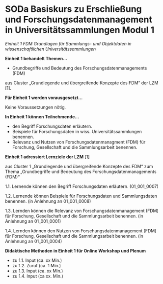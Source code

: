 <!--

author: Rebekka Reichert und Canan Hastik  
email:    
version:  v1
language: DE

icon:     https://raw.githubusercontent.com/chastik/Beratung_Dateityp_Bild/refs/heads/main/SODa-Logo_full.svg
link:     https://raw.githubusercontent.com/chastik/Beratung/refs/heads/main/soda.css

comment:  WissKi SODA OERs

-->

# SODa Basiskurs zu Erschließung und Forschungsdatenmanagement in Universitätssammlungen Modul 1 

*Einheit 1 FDM Grundlagen für Sammlungs- und Objektdaten in wissenschaftlichen Universitätssammlungen* 
<!-- kurz: Einheit1_FDMGrundlagen_in_wiss.Unisammlungen -->


**Einheit 1 behandelt Themen…**

- Grundbegriffe und Bedeutung des Forschungsdatenmanagements (FDM)

aus Cluster „Grundlegende und übergreifende Konzepte des FDM“ der LZM [1].


**Für Einheit 1 werden vorausgesetzt…**

Keine Voraussetzungen nötig.

**In Einheit 1 können Teilnehmende…**

- den Begriff Forschungsdaten erläutern.
- Beispiele für Forschungsdaten in wiss. Universitätssammlungen benennen.
- Relevanz und Nutzen von Forschungsdatenmanagment (FDM) für Forschung, Gesellschaft und die Sammlungsarbeit benennen.

**Einheit 1 adressiert Lernziele der LZM** [1]

aus Cluster 1 „Grundlegende und übergreifende Konzepte des FDM“ zum Thema „Grundbegriffe und Bedeutung des Forschungsdatenmanagements (FDM)“

1.1. Lernende können den Begriff Forschungsdaten erläutern. (01\_001\_0007)

1.2. Lernende können Beispiele für Forschungsdaten und Sammlungsdaten benennen. (in Anlehnung an 01\_001\_0008)

1.3. Lernden können die Relevanz von Forschungsdatenmanagement (FDM) für Forschung, Gesellschaft und die Sammlungsarbeit benennen. (in Anlehnung an 01_001_0001)

1.4. Lernden können den Nutzen von Forschungsdatenmanagement (FDM) für Forschung, Gesellschaft und die Sammlungsarbeit benennen. (in Anlehnung an 01_001_0004)


**Didaktische Methoden in Einheit 1 für Online Workshop und Plenum**

- zu 1.1. Input (ca. xx Min.)
- zu 1.2. Zuruf (ca. 1 Min.)
- zu 1.3. Input (ca. xx Min.)
- zu 1.4. Input (ca xx. Min.)
